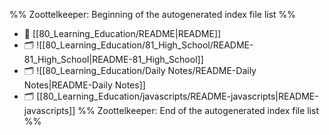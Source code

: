 %% Zoottelkeeper: Beginning of the autogenerated index file list  %%
- 📄 [[80_Learning_Education/README|README]]
- 🗂️ ![[80_Learning_Education/81_High_School/README-81_High_School|README-81_High_School]]
- 🗂️ ![[80_Learning_Education/Daily Notes/README-Daily Notes|README-Daily Notes]]
- 🗂️ [[80_Learning_Education/javascripts/README-javascripts|README-javascripts]]
%% Zoottelkeeper: End of the autogenerated index file list  %%
